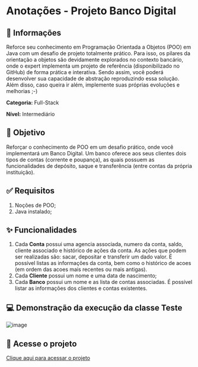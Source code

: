 # Anotações - Projeto Banco Digital

## :memo: Informações
Reforce seu conhecimento em Programação Orientada a Objetos (POO) em Java com um desafio de projeto totalmente prático. Para isso, os pilares da orientação a objetos são devidamente explorados no contexto bancário, onde o expert implementa um projeto de referência (disponibilizado no GitHub) de forma prática e interativa. Sendo assim, você poderá desenvolver sua capacidade de abstração reproduzindo essa solução. Além disso, caso queira ir além, implemente suas próprias evoluções e melhorias ;-)

**Categoria:** Full-Stack

**Nível:** Intermediário

## :dart: Objetivo
Reforçar o conhecimento de POO em um desafio prático, onde você implementará um Banco Digital. Um banco oferece aos seus clientes dois tipos de contas (corrente e poupança), as quais possuem as funcionalidades de depósito, saque e transferência (entre contas da própria instituição).

## :white_check_mark: Requisitos
1. Noções de POO;
2. Java instalado;

## :sparkles: Funcionalidades
1. Cada **Conta** possui uma agencia associada, numero da conta, saldo, cliente associado e histórico de ações da conta. As ações que podem ser realizadas são: sacar, depositar e transferir um dado valor. É possível listas as informações da conta, bem como o histórico de acoes (em ordem das acoes mais recentes ou mais antigas).
2. Cada **Cliente** possui um nome e uma data de nascimento;
3. Cada **Banco** possui um nome e as lista de contas associadas. É possível listar as informações dos clientes e contas existentes.

## :computer: Demonstração da execução da classe Teste
![image](https://user-images.githubusercontent.com/50773119/155386485-394b2df6-cf24-4121-a214-241a44a59ca7.png)

## :rocket: Acesse o projeto
[Clique aqui para acessar o projeto](./)

